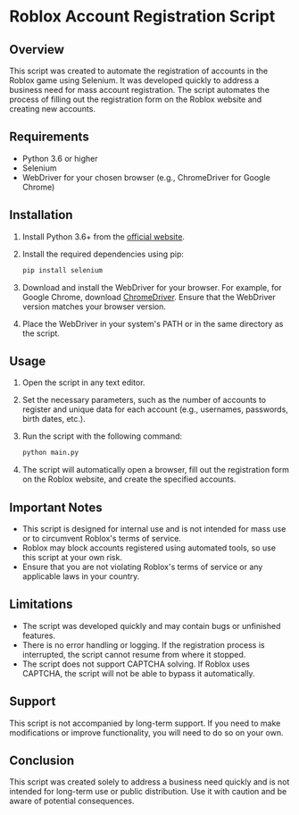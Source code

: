 # Roblox Account Registration Script

## Overview

This script was created to automate the registration of accounts in the Roblox game using Selenium. It was developed quickly to address a business need for mass account registration. The script automates the process of filling out the registration form on the Roblox website and creating new accounts.

## Requirements

- Python 3.6 or higher
- Selenium
- WebDriver for your chosen browser (e.g., ChromeDriver for Google Chrome)

## Installation

1. Install Python 3.6+ from the [official website](https://www.python.org/downloads/).
2. Install the required dependencies using pip:

    ```bash
    pip install selenium
    ```

3. Download and install the WebDriver for your browser. For example, for Google Chrome, download [ChromeDriver](https://sites.google.com/a/chromium.org/chromedriver/downloads). Ensure that the WebDriver version matches your browser version.

4. Place the WebDriver in your system's PATH or in the same directory as the script.

## Usage

1. Open the script in any text editor.
2. Set the necessary parameters, such as the number of accounts to register and unique data for each account (e.g., usernames, passwords, birth dates, etc.).
3. Run the script with the following command:

    ```bash
    python main.py
    ```

4. The script will automatically open a browser, fill out the registration form on the Roblox website, and create the specified accounts.

## Important Notes

- This script is designed for internal use and is not intended for mass use or to circumvent Roblox's terms of service.
- Roblox may block accounts registered using automated tools, so use this script at your own risk.
- Ensure that you are not violating Roblox's terms of service or any applicable laws in your country.

## Limitations

- The script was developed quickly and may contain bugs or unfinished features.
- There is no error handling or logging. If the registration process is interrupted, the script cannot resume from where it stopped.
- The script does not support CAPTCHA solving. If Roblox uses CAPTCHA, the script will not be able to bypass it automatically.

## Support

This script is not accompanied by long-term support. If you need to make modifications or improve functionality, you will need to do so on your own.

## Conclusion

This script was created solely to address a business need quickly and is not intended for long-term use or public distribution. Use it with caution and be aware of potential consequences.
